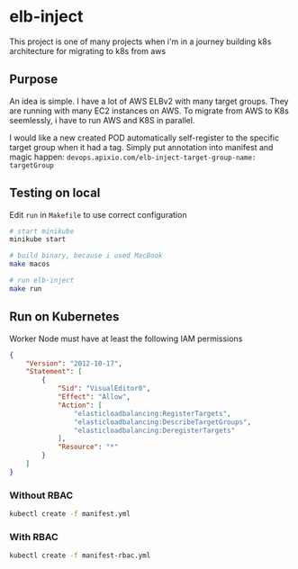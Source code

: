 # elb-inject

This project is one of many projects when i'm in a journey building k8s architecture for migrating to k8s from aws

## Purpose

An idea is simple. I have a lot of AWS ELBv2 with many target groups. They are running with many EC2 instances on AWS. To migrate from AWS to K8s seemlessly, i have to run AWS and K8S in parallel.  
  
I would like a new created POD automatically self-register to the specific target group when it had a tag.
Simply put annotation into manifest and magic happen:
`devops.apixio.com/elb-inject-target-group-name: targetGroup`

## Testing on local
Edit `run` in `Makefile` to use correct configuration
```bash
# start minikube
minikube start

# build binary, because i used MacBook
make macos

# run elb-inject
make run
```

## Run on Kubernetes
Worker Node must have at least the following IAM permissions
```json
{
    "Version": "2012-10-17",
    "Statement": [
        {
            "Sid": "VisualEditor0",
            "Effect": "Allow",
            "Action": [
                "elasticloadbalancing:RegisterTargets",
                "elasticloadbalancing:DescribeTargetGroups",
                "elasticloadbalancing:DeregisterTargets"
            ],
            "Resource": "*"
        }
    ]
}
```
### Without RBAC
```bash
kubectl create -f manifest.yml
```

### With RBAC
```bash
kubectl create -f manifest-rbac.yml
```
